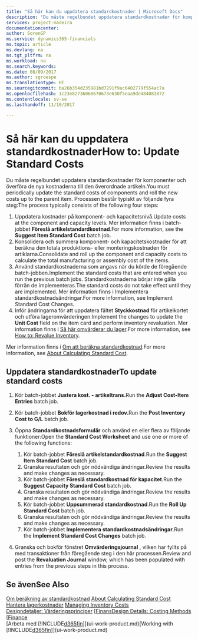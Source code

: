 ```yaml
---
title: "Så här kan du uppdatera standardkostnader | Microsoft Docs"
description: "Du måste regelbundet uppdatera standardkostnader för komponenter och överföra de nya kostnaderna till den överordnade artikeln."
services: project-madeira
documentationcenter: 
author: SorenGP
ms.service: dynamics365-financials
ms.topic: article
ms.devlang: na
ms.tgt_pltfrm: na
ms.workload: na
ms.search.keywords: 
ms.date: 08/09/2017
ms.author: sgroespe
ms.translationtype: HT
ms.sourcegitcommit: ba26b354d235981bd7291f9ac6402779f554ac7a
ms.openlocfilehash: 1c23e82736060670673e630f5eaa9de484083872
ms.contentlocale: sv-se
ms.lasthandoff: 11/10/2017

---
```

# <a name="how-to-update-standard-costs"></a><span data-ttu-id="e491c-103">Så här kan du uppdatera standardkostnader</span><span class="sxs-lookup"><span data-stu-id="e491c-103">How to: Update Standard Costs</span></span>
<span data-ttu-id="e491c-104">Du måste regelbundet uppdatera standardkostnader för komponenter och överföra de nya kostnaderna till den överordnade artikeln.</span><span class="sxs-lookup"><span data-stu-id="e491c-104">You must periodically update the standard costs of components and roll the new costs up to the parent item.</span></span> <span data-ttu-id="e491c-105">Processen består typiskt av följande fyra steg:</span><span class="sxs-lookup"><span data-stu-id="e491c-105">The process typically consists of the following four steps:</span></span>  

1.  <span data-ttu-id="e491c-106">Uppdatera kostnader på komponent- och kapacitetsnivå.</span><span class="sxs-lookup"><span data-stu-id="e491c-106">Update costs at the component and capacity levels.</span></span> <span data-ttu-id="e491c-107">Mer information finns i batch-jobbet **Föreslå artikelstandardkostnad**.</span><span class="sxs-lookup"><span data-stu-id="e491c-107">For more information, see the **Suggest Item Standard Cost** batch job.</span></span>  
2.  <span data-ttu-id="e491c-108">Konsolidera och summera komponent- och kapacitetskostnader för att beräkna den totala produktions- eller monteringskostnaden för artiklarna.</span><span class="sxs-lookup"><span data-stu-id="e491c-108">Consolidate and roll up the component and capacity costs to calculate the total manufacturing or assembly cost of the items.</span></span>  
3.  <span data-ttu-id="e491c-109">Använd standardkostnaderna som angavs när du körde de föregående batch-jobben.</span><span class="sxs-lookup"><span data-stu-id="e491c-109">Implement the standard costs that are entered when you run the previous batch jobs.</span></span> <span data-ttu-id="e491c-110">Standardkostnaderna börjar inte gälla förrän de implementeras.</span><span class="sxs-lookup"><span data-stu-id="e491c-110">The standard costs do not take effect until they are implemented.</span></span> <span data-ttu-id="e491c-111">Mer information finns i Implementera standardkostnadsändringar.</span><span class="sxs-lookup"><span data-stu-id="e491c-111">For more information, see Implement Standard Cost Changes.</span></span>  
4.  <span data-ttu-id="e491c-112">Inför ändringarna för att uppdatera fältet **Styckkostnad** för artikelkortet och utföra lageromvärderingen.</span><span class="sxs-lookup"><span data-stu-id="e491c-112">Implement the changes to update the **Unit Cost** field on the item card and perform inventory revaluation.</span></span> <span data-ttu-id="e491c-113">Mer information finns i [Så här omvärderar du lager](inventory-how-revalue-inventory.md).</span><span class="sxs-lookup"><span data-stu-id="e491c-113">For more information, see [How to: Revalue Inventory](inventory-how-revalue-inventory.md).</span></span>  

<span data-ttu-id="e491c-114">Mer information finns i [Om att beräkna standardkostnad](finance-about-calculating-standard-cost.md).</span><span class="sxs-lookup"><span data-stu-id="e491c-114">For more information, see [About Calculating Standard Cost](finance-about-calculating-standard-cost.md).</span></span>  
## <a name="to-update-standard-costs"></a><span data-ttu-id="e491c-115">Uppdatera standardkostnader</span><span class="sxs-lookup"><span data-stu-id="e491c-115">To update standard costs</span></span>  
1.  <span data-ttu-id="e491c-116">Kör batch-jobbet **Justera kost. - artikeltrans.**</span><span class="sxs-lookup"><span data-stu-id="e491c-116">Run the **Adjust Cost-Item Entries** batch job.</span></span>  
2.  <span data-ttu-id="e491c-117">Kör batch-jobbet **Bokför lagerkostnad i redov.**</span><span class="sxs-lookup"><span data-stu-id="e491c-117">Run the **Post Inventory Cost to G/L** batch job.</span></span>  
3.  <span data-ttu-id="e491c-118">Öppna **Standardkostnadsformulär** och använd en eller flera av följande funktioner:</span><span class="sxs-lookup"><span data-stu-id="e491c-118">Open the **Standard Cost Worksheet** and use one or more of the following functions:</span></span>  

    1.  <span data-ttu-id="e491c-119">Kör batch-jobbet **Föreslå artikelstandardkostnad**.</span><span class="sxs-lookup"><span data-stu-id="e491c-119">Run the **Suggest Item Standard Cost** batch job.</span></span>  
    2.  <span data-ttu-id="e491c-120">Granska resultaten och gör nödvändiga ändringar.</span><span class="sxs-lookup"><span data-stu-id="e491c-120">Review the results and make changes as necessary.</span></span>  
    3.  <span data-ttu-id="e491c-121">Kör batch-jobbet **Föreslå standardkostnad för kapacitet**.</span><span class="sxs-lookup"><span data-stu-id="e491c-121">Run the **Suggest Capacity Standard Cost** batch job.</span></span>  
    4.  <span data-ttu-id="e491c-122">Granska resultaten och gör nödvändiga ändringar.</span><span class="sxs-lookup"><span data-stu-id="e491c-122">Review the results and make changes as necessary.</span></span>
    5. <span data-ttu-id="e491c-123">Kör batch-jobbet **Uppsummerad standardkostnad**.</span><span class="sxs-lookup"><span data-stu-id="e491c-123">Run the **Roll Up Standard Cost** batch job.</span></span>
    6.  <span data-ttu-id="e491c-124">Granska resultaten och gör nödvändiga ändringar.</span><span class="sxs-lookup"><span data-stu-id="e491c-124">Review the results and make changes as necessary.</span></span>
    7.  <span data-ttu-id="e491c-125">Kör batch-jobbet **Implementera standardkostnadsändringar**.</span><span class="sxs-lookup"><span data-stu-id="e491c-125">Run the **Implement Standard Cost Changes** batch job.</span></span>  
4.  <span data-ttu-id="e491c-126">Granska och bokför fönstret  **Omvärderingsjournal** , vilken har fyllts på med transaktioner från föregående steg i den här processen.</span><span class="sxs-lookup"><span data-stu-id="e491c-126">Review and post the **Revaluation Journal** window, which has been populated with entries from the previous steps in this process.</span></span>  

## <a name="see-also"></a><span data-ttu-id="e491c-127">Se även</span><span class="sxs-lookup"><span data-stu-id="e491c-127">See Also</span></span>  
 <span data-ttu-id="e491c-128">[Om beräkning av standardkostnad](finance-about-calculating-standard-cost.md) </span><span class="sxs-lookup"><span data-stu-id="e491c-128">[About Calculating Standard Cost](finance-about-calculating-standard-cost.md) </span></span>  
 <span data-ttu-id="e491c-129">[Hantera lagerkostnader](finance-manage-inventory-costs.md) </span><span class="sxs-lookup"><span data-stu-id="e491c-129">[Managing Inventory Costs](finance-manage-inventory-costs.md) </span></span>  
 <span data-ttu-id="e491c-130">[Designdetaljer: Värderingsprinciper](design-details-costing-methods.md) [[Finans](finance.md)</span><span class="sxs-lookup"><span data-stu-id="e491c-130">[Design Details: Costing Methods](design-details-costing-methods.md) [[Finance](finance.md)</span></span>  
 <span data-ttu-id="e491c-131">[Arbeta med [!INCLUDE[d365fin](includes/d365fin_md.md)]](ui-work-product.md)</span><span class="sxs-lookup"><span data-stu-id="e491c-131">[Working with [!INCLUDE[d365fin](includes/d365fin_md.md)]](ui-work-product.md)</span></span>  


